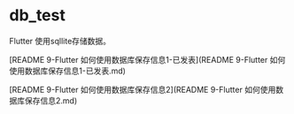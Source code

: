 # db_test
Flutter 使用sqllite存储数据。

 [README 9-Flutter 如何使用数据库保存信息1-已发表](README 9-Flutter 如何使用数据库保存信息1-已发表.md)

[README 9-Flutter 如何使用数据库保存信息2](README 9-Flutter 如何使用数据库保存信息2.md)